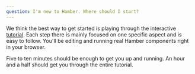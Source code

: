 ```yaml
---
question: I'm new to Hamber. Where should I start?
---
```


We think the best way to get started is playing through the interactive [tutorial](/tutorial). Each step there is mainly focused on one specific aspect and is easy to follow. You'll be editing and running real Hamber components right in your browser.

Five to ten minutes should be enough to get you up and running. An hour and a half should get you through the entire tutorial.
